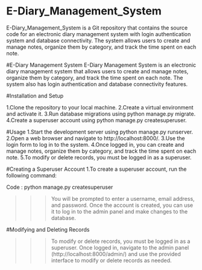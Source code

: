 # E-Diary_Management_System
E-Diary_Management_System is a Git repository that contains the source code for an electronic diary management system with login authentication system and database connectivity. The system allows users to create and manage notes, organize them by category, and track the time spent on each note.

#E-Diary Management System E-Diary Management System is an electronic diary management system that allows users to create and manage notes, organize them by category, and track the time spent on each note. The system also has login authentication and database connectivity features.

#Installation and Setup

1.Clone the repository to your local machine.
2.Create a virtual environment and activate it.
3.Run database migrations using python manage.py migrate.
4.Create a superuser account using python manage.py createsuperuser.

#Usage
1.Start the development server using python manage.py runserver.
2.Open a web browser and navigate to http://localhost:8000/.
3.Use the login form to log in to the system.
4.Once logged in, you can create and manage notes, organize them by category, and track the time spent on each note.
5.To modify or delete records, you must be logged in as a superuser.

#Creating a Superuser Account 
1.To create a superuser account, run the following command:

Code : python manage.py createsuperuser

>>>You will be prompted to enter a username, email address, and password. Once the account is created, you can use it to log in to the admin panel and make changes to the database.

#Modifying and Deleting Records

>>>To modify or delete records, you must be logged in as a superuser. Once logged in, navigate to the admin panel (http://localhost:8000/admin/) and use the provided interface to modify or delete records as needed.
